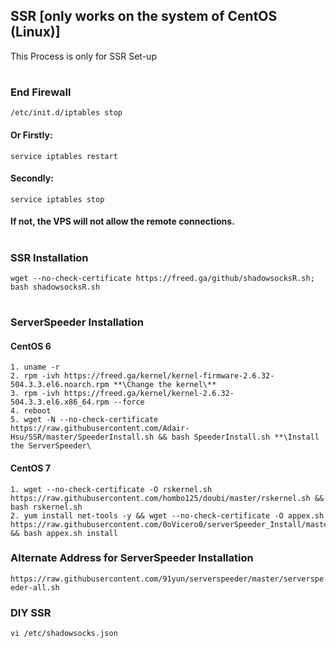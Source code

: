 ## SSR [only works on the system of CentOS (Linux)]
This Process is only for SSR Set-up
#
### End Firewall
`/etc/init.d/iptables stop`
#### Or Firstly:
`service iptables restart`
#### Secondly:
`service iptables stop`
#### If not, the VPS will not allow the remote connections.
# 
### SSR Installation
`wget --no-check-certificate https://freed.ga/github/shadowsocksR.sh; bash shadowsocksR.sh`
#
### ServerSpeeder Installation
#### CentOS 6
```
1. uname -r
2. rpm -ivh https://freed.ga/kernel/kernel-firmware-2.6.32-504.3.3.el6.noarch.rpm **\Change the kernel\**
3. rpm -ivh https://freed.ga/kernel/kernel-2.6.32-504.3.3.el6.x86_64.rpm --force
4. reboot
5. wget -N --no-check-certificate https://raw.githubusercontent.com/Adair-Hsu/SSR/master/SpeederInstall.sh && bash SpeederInstall.sh **\Install the ServerSpeeder\
```
#### CentOS 7
```
1. wget --no-check-certificate -O rskernel.sh https://raw.githubusercontent.com/hombo125/doubi/master/rskernel.sh && bash rskernel.sh
2. yum install net-tools -y && wget --no-check-certificate -O appex.sh https://raw.githubusercontent.com/0oVicero0/serverSpeeder_Install/master/appex.sh && bash appex.sh install
```
### Alternate Address for ServerSpeeder Installation
`https://raw.githubusercontent.com/91yun/serverspeeder/master/serverspeeder-all.sh`

### DIY SSR
`vi /etc/shadowsocks.json`
